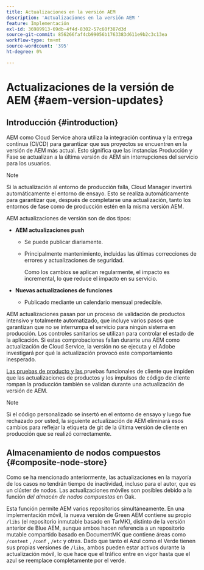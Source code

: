 ```yaml
---
title: Actualizaciones en la versión AEM
description: 'Actualizaciones en la versión AEM '
feature: Implementación
exl-id: 36989913-69db-4f4d-8302-57c60f387d3d
source-git-commit: 856266faf4cb99056b1763383d611e9b2c3c13ea
workflow-type: tm+mt
source-wordcount: '395'
ht-degree: 0%

---
```


# Actualizaciones de la versión de AEM {#aem-version-updates}

## Introducción {#introduction}

AEM como Cloud Service ahora utiliza la integración continua y la entrega continua (CI/CD) para garantizar que sus proyectos se encuentren en la versión de AEM más actual. Esto significa que las instancias Producción y Fase se actualizan a la última versión de AEM sin interrupciones del servicio para los usuarios.

>[!NOTE]
>Si la actualización al entorno de producción falla, Cloud Manager invertirá automáticamente el entorno de ensayo. Esto se realiza automáticamente para garantizar que, después de completarse una actualización, tanto los entornos de fase como de producción estén en la misma versión AEM.

AEM actualizaciones de versión son de dos tipos:

* **AEM actualizaciones push**

   * Se puede publicar diariamente.

   * Principalmente mantenimiento, incluidas las últimas correcciones de errores y actualizaciones de seguridad.

      Como los cambios se aplican regularmente, el impacto es incremental, lo que reduce el impacto en su servicio.

* **Nuevas actualizaciones de funciones**

   * Publicado mediante un calendario mensual predecible.

AEM actualizaciones pasan por un proceso de validación de productos intensivo y totalmente automatizado, que incluye varios pasos que garantizan que no se interrumpa el servicio para ningún sistema en producción. Los controles sanitarios se utilizan para controlar el estado de la aplicación. Si estas comprobaciones fallan durante una AEM como actualización de Cloud Service, la versión no se ejecuta y el Adobe investigará por qué la actualización provocó este comportamiento inesperado.

[Las pruebas de producto y las ](https://experienceleague.adobe.com/docs/experience-manager-cloud-service/implementing/developing/understand-test-results.html#functional-testing) pruebas funcionales de cliente que impiden que las actualizaciones de productos y los impulsos de código de cliente rompan la producción también se validan durante una actualización de versión de AEM.

>[!NOTE]
>
>Si el código personalizado se insertó en el entorno de ensayo y luego fue rechazado por usted, la siguiente actualización de AEM eliminará esos cambios para reflejar la etiqueta de git de la última versión de cliente en producción que se realizó correctamente.

## Almacenamiento de nodos compuestos {#composite-node-store}

Como se ha mencionado anteriormente, las actualizaciones en la mayoría de los casos no tendrán tiempo de inactividad, incluso para el autor, que es un clúster de nodos. Las actualizaciones móviles son posibles debido a la función *del almacén de nodos compuestos* en Oak.

Esta función permite AEM varios repositorios simultáneamente. En una implementación móvil, la nueva versión de Green AEM contiene su propio `/libs` (el repositorio inmutable basado en TarMK), distinto de la versión anterior de Blue AEM, aunque ambos hacen referencia a un repositorio mutable compartido basado en DocumentMK que contiene áreas como `/content` , `/conf` , `/etc` y otras. Dado que tanto el Azul como el Verde tienen sus propias versiones de `/libs`, ambos pueden estar activos durante la actualización móvil, lo que hace que el tráfico entre en vigor hasta que el azul se reemplace completamente por el verde.
